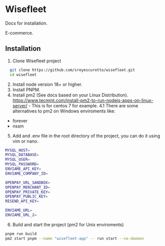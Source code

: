 
# Wisefleet

Docs for installation.

E-commerce.





## Installation

1. Clone Wisefleet project

```bash
  git clone https://github.com/sreyescurotto/wisefleet.git
  cd wisefleet
```


2. Install node version 18+ or higher.
3. Install PNPM.
4. Install pm2 (See docs based on your Linux Distribution). 
https://www.tecmint.com/install-pm2-to-run-nodejs-apps-on-linux-server/ - This is for centos 7 for example.
4.1 There are some alternatives to pm2 on Windows enviroments like:
- forever
- nssm

5.  Add and .env file in the root directory of the project, you can do it using vim or nano.
```bash
MYSQL_HOST= 
MYSQL_DATABASE=
MYSQL_USER=
MYSQL_PASSWORD=
ENVIAME_API_KEY=
ENVIAME_COMPANY_ID=

OPENPAY_URL_SANDBOX=
OPENPAY_MERCHANT_ID=
OPENPAY_PRIVATE_KEY=
OPENPAY_PUBLIC_KEY=
RESEND_API_KEY=

ENVIAME_URL=
ENVIAME_URL_2=
```

6. Build and start the project (pm2 for Unix enviroments)
```bash
pnpm run build 
pm2 start pnpm --name "wisefleet-app" -- run start --no-daemon

```

